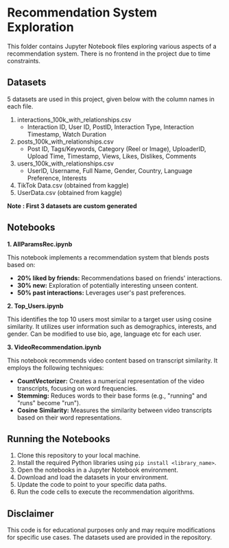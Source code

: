 # Recommendation System Exploration

This folder contains Jupyter Notebook files exploring various aspects of a recommendation system. There is no frontend in the project due to time constraints.

## Datasets

5 datasets are used in this project, given below with the column names in each file. 

1. interactions_100k_with_relationships.csv
    * Interaction ID, User ID, PostID, Interaction Type, Interaction Timestamp, Watch Duration
2. posts_100k_with_relationships.csv
    * Post ID, Tags/Keywords, Category (Reel or Image), UploaderID, Upload Time, Timestamp, Views, Likes, Dislikes, Comments
3. users_100k_with_relationships.csv
    * UserID, Username, Full Name, Gender, Country, Language Preference, Interests
4. TikTok Data.csv (obtained from kaggle)
5. UserData.csv (obtained from kaggle)

**Note : First 3 datasets are custom generated**

## Notebooks

**1. AllParamsRec.ipynb**

This notebook implements a recommendation system that blends posts based on:

* **20% liked by friends:** Recommendations based on friends' interactions.
* **30% new:** Exploration of potentially interesting unseen content.
* **50% past interactions:** Leverages user's past preferences.

**2. Top_Users.ipynb**

This identifies the top 10 users most similar to a target user using cosine similarity. It utilizes user information such as demographics, interests, and gender. Can be modified to use bio, age, language etc for each user.

**3. VideoRecommendation.ipynb**

This notebook recommends video content based on transcript similarity. It employs the following techniques:

* **CountVectorizer:** Creates a numerical representation of the video transcripts, focusing on word frequencies.
* **Stemming:** Reduces words to their base forms (e.g., "running" and "runs" become "run").
* **Cosine Similarity:** Measures the similarity between video transcripts based on their word representations.

## Running the Notebooks

1. Clone this repository to your local machine.
2. Install the required Python libraries using `pip install <library_name>`.
3. Open the notebooks in a Jupyter Notebook environment.
4. Download and load the datasets in your environment.
5. Update the code to point to your specific data paths.
6. Run the code cells to execute the recommendation algorithms.

## Disclaimer

This code is for educational purposes only and may require modifications for specific use cases. The datasets used are provided in the repository.